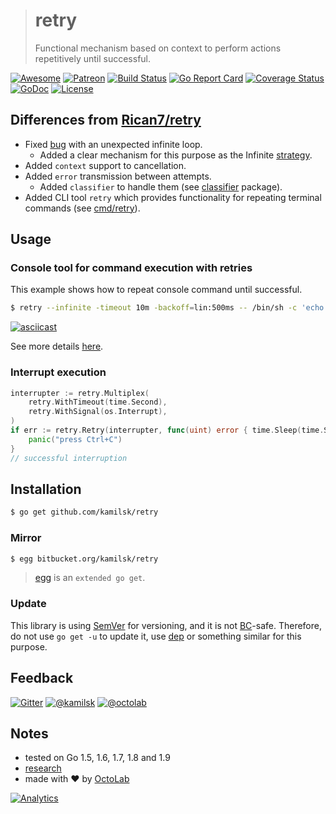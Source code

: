 > # retry
>
> Functional mechanism based on context to perform actions repetitively until successful.

[![Awesome](https://cdn.rawgit.com/sindresorhus/awesome/d7305f38d29fed78fa85652e3a63e154dd8e8829/media/badge.svg)](https://github.com/avelino/awesome-go#utilities)
[![Patreon](https://img.shields.io/badge/patreon-donate-orange.svg)](https://www.patreon.com/octolab)
[![Build Status](https://travis-ci.org/kamilsk/retry.svg?branch=master)](https://travis-ci.org/kamilsk/retry)
[![Go Report Card](https://goreportcard.com/badge/github.com/kamilsk/retry)](https://goreportcard.com/report/github.com/kamilsk/retry)
[![Coverage Status](https://coveralls.io/repos/github/kamilsk/retry/badge.svg)](https://coveralls.io/github/kamilsk/retry)
[![GoDoc](https://godoc.org/github.com/kamilsk/retry?status.svg)](https://godoc.org/github.com/kamilsk/retry)
[![License](https://img.shields.io/github/license/mashape/apistatus.svg?maxAge=2592000)](LICENSE)

## Differences from [Rican7/retry](https://github.com/Rican7/retry)

- Fixed [bug](https://github.com/Rican7/retry/pull/2) with an unexpected infinite loop.
  - Added a clear mechanism for this purpose as the Infinite [strategy](strategy/strategy.go#L24-L28).
- Added `context` support to cancellation.
- Added `error` transmission between attempts.
  - Added `classifier` to handle them (see [classifier](classifier) package).
- Added CLI tool `retry` which provides functionality for repeating terminal commands (see [cmd/retry](cmd/retry)).

## Usage

### Console tool for command execution with retries

This example shows how to repeat console command until successful.

```bash
$ retry --infinite -timeout 10m -backoff=lin:500ms -- /bin/sh -c 'echo "trying..."; exit $((1 + RANDOM % 10 > 5))'
```

[![asciicast](https://asciinema.org/a/150367.png)](https://asciinema.org/a/150367)

See more details [here](cmd/retry).

### Interrupt execution

```go
interrupter := retry.Multiplex(
	retry.WithTimeout(time.Second),
	retry.WithSignal(os.Interrupt),
)
if err := retry.Retry(interrupter, func(uint) error { time.Sleep(time.Second); return nil }); err == nil {
	panic("press Ctrl+C")
}
// successful interruption
```

## Installation

```bash
$ go get github.com/kamilsk/retry
```

### Mirror

```bash
$ egg bitbucket.org/kamilsk/retry
```

> [egg](https://github.com/kamilsk/egg) is an `extended go get`.

### Update

This library is using [SemVer](http://semver.org) for versioning, and it is not
[BC](https://en.wikipedia.org/wiki/Backward_compatibility)-safe. Therefore, do not use `go get -u` to update it,
use [dep](https://github.com/golang/dep) or something similar for this purpose.

## Feedback

[![Gitter](https://badges.gitter.im/Join%20Chat.svg)](https://gitter.im/kamilsk/retry)
[![@kamilsk](https://img.shields.io/badge/author-%40kamilsk-blue.svg)](https://twitter.com/ikamilsk)
[![@octolab](https://img.shields.io/badge/sponsor-%40octolab-blue.svg)](https://twitter.com/octolab_inc)

## Notes

- tested on Go 1.5, 1.6, 1.7, 1.8 and 1.9
- [research](../../tree/research)
- made with ❤️ by [OctoLab](https://www.octolab.org/)

[![Analytics](https://ga-beacon.appspot.com/UA-109817251-1/retry/dev)](https://github.com/igrigorik/ga-beacon)
